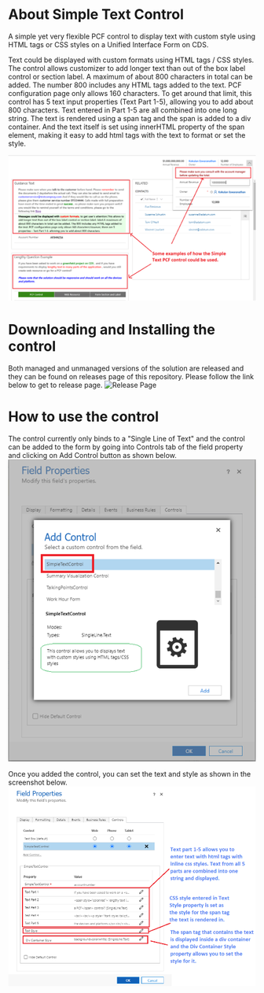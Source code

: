 # About Simple Text Control
A simple yet very flexible PCF control to display text with custom style using HTML tags or CSS styles on a Unified Interface Form on CDS.

Text could be displayed with custom formats using HTML tags / CSS styles. The control allows customizer to add longer text than out of the box label control or section label. A maximum of about 800 characters in total can be added. The number 800 includes any HTML tags added to the text. PCF configuration page only allows 160 characters. To get around that limit, this control has 5 text input properties (Text  Part 1-5), allowing you to add about 800 characters. Text entered in Part 1-5 are all combined into one long string. The text is rendered using a span tag and the span is added to a div container. And the text itself is set using innerHTML property of the span element, making it easy to add html tags with the text to format or set the style.

![Examples Screenhot](https://github.com/Kokulan365/Simple-Text-Control-PCF/blob/master/Documentation/Examples.png)


# Downloading and Installing the control

Both managed and unmanaged versions of the solution are released and they can be found on releases page of this repository. Please follow the link below to get to release page.
![Release Page](https://github.com/Kokulan365/Simple-Text-Control-PCF/releases)


# How to use the control
The control currently only binds to a "Single Line of Text"  and the control can be added to the form by going into Controls tab of the field property and clicking on Add Control button as shown below.
![Release Page](https://github.com/Kokulan365/Simple-Text-Control-PCF/blob/master/Documentation/howtoadd.png)

Once you added the control, you can set the text and style as shown in the screenshot below.
![Release Page](https://github.com/Kokulan365/Simple-Text-Control-PCF/blob/master/Documentation/howtouse.png)



